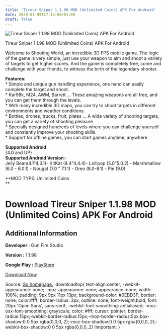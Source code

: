 ```yaml
---
title: 'Tireur Sniper 1.1.98 MOD (Unlimited Coins) APK For Android'
date: 2020-01-09T17:14:00+01:00
draft: false
---
```


![Tireur Sniper 1.1.98 MOD (Unlimited Coins) APK For Android](https://i0.wp.com/apkhome.net/wp-content/uploads/2020/01/Tireur-Sniper-1.1.98-MOD-Unlimited-Coins-1.png "Tireur Sniper 1.1.98 MOD (Unlimited Coins) APK For Android")

  

Tireur Sniper 1.1.98 MOD (Unlimited Coins) APK For Android

Welcome to Shooting World, an incredible 3D FPS mobile game. The logic of the game is very simple, just use your weapon to aim and shoot a variety of targets to get higher scores. And the game is completely free, come and challenge with your friends, to witness the birth of the legendary shooter.

**Features:**  
\* Simple and unique gun handling experience, one hand can easily complete the target and shoot.  
\* Kar98k, M24, AWM, Barrett ... These amazing weapons are all free, and you can get them through the levels.  
\* With many incredible 3D maps, you can try to shoot targets in different environments and weather conditions.  
\* Bottles, drones, trucks, fruit, plates ... A wide variety of shooting targets, you can get a variety of shooting pleasure  
\* Specially designed hundreds of levels where you can challenge yourself and constantly improve your shooting skills.  
\* Support for offline games, you can start games anytime, anywhere

**Supported Android**  
{4.0 and UP}  
**Supported Android Version**:-  
Jelly Bean(4.1"4.3.1)- KitKat (4.4"4.4.4)- Lollipop (5.0"5.0.2) - Marshmallow (6.0 - 6.0.1) - Nougat (7.0 " 7.1.1) - Oreo (8.0-8.1) - Pie (9.0)

**MOD TYPE: Unlimited Coins  
**

Download Tireur Sniper 1.1.98 MOD (Unlimited Coins) APK For Android
===================================================================

Additional Information
----------------------

**Developer :** Gun Fire Studio

**Version :** 1.1.98

**Google Play :** [PlayStore](https://play.google.com/store/apps/details?id=com.bello.shootingworld)

  

[Download Now](https://store4app.co/post/tireur-sniper-1-1-98-mod-unlimited-coins-apk-for-android_1578585975)

  
Source: [Go homepage.](https://store4app.co/post/tireur-sniper-1-1-98-mod-unlimited-coins-apk-for-android_1578585975) .downloadtop{ text-align:center; -webkit-appearance: none; -moz-appearance: none; appearance: none; width: 100%; padding: 9px 9px 11px 13px; background-color: #0EBD3F; border: none; color:#fff; border-radius: 3px; outline: none; font-weight;bold; font: 20px 'Open Sans', sans-serif; -webkit-font-smoothing: antialiased; -moz-osx-font-smoothing: grayscale; color: #fff; cursor: pointer; border-radius:15px;-webkit-border-radius:15px;-moz-border-radius:5px;box-shadow:0 0 5px rgba(0,0,0,.2);-moz-box-shadow:0 0 5px rgba(0,0,0,.2);-webkit-box-shadow:0 0 5px rgba(0,0,0,.2) !important; }